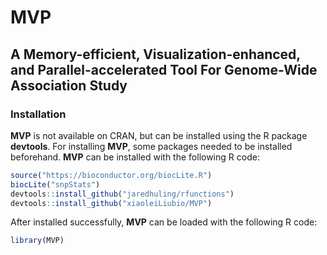 # MVP
## A Memory-efficient, Visualization-enhanced, and Parallel-accelerated Tool For Genome-Wide Association Study
### Installation
**MVP** is not available on CRAN, but can be installed using the R package **devtools**. For installing **MVP**, some packages needed to be installed beforehand. **MVP** can be installed with the following R code:
```r
source("https://bioconductor.org/biocLite.R")
biocLite("snpStats")
devtools::install_github("jaredhuling/rfunctions")
devtools::install_github("xiaoleiLiubio/MVP")
```
After installed successfully, **MVP** can be loaded with the following R code:
```r
library(MVP)
```
